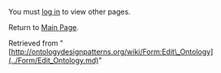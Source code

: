 You must [log in](http://ontologydesignpatterns.org/wiki/index.php?title=Special:UserLogin&returnto=Form:Edit_Ontology "Special:UserLogin") to view other pages.



Return to [Main Page](../Main_Page.md "Main Page").



Retrieved from "[http://ontologydesignpatterns.org/wiki/Form:Edit\_Ontology](../Form/Edit_Ontology.md)"